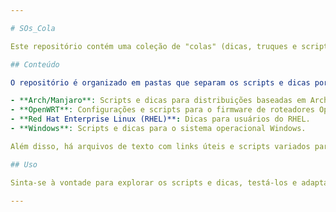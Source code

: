 ```yaml
---

# SOs_Cola

Este repositório contém uma coleção de "colas" (dicas, truques e scripts) para sistemas operacionais Linux e Windows. Aqui, compartilho soluções práticas e scripts que criei ou adaptei para facilitar tarefas cotidianas e resolver problemas específicos relacionados ao uso desses sistemas operacionais.

## Conteúdo

O repositório é organizado em pastas que separam os scripts e dicas por sistema operacional ou tema específico, incluindo:

- **Arch/Manjaro**: Scripts e dicas para distribuições baseadas em Arch Linux, como Manjaro.
- **OpenWRT**: Configurações e scripts para o firmware de roteadores OpenWRT.
- **Red Hat Enterprise Linux (RHEL)**: Dicas para usuários do RHEL.
- **Windows**: Scripts e dicas para o sistema operacional Windows.

Além disso, há arquivos de texto com links úteis e scripts variados para diferentes propósitos.

## Uso

Sinta-se à vontade para explorar os scripts e dicas, testá-los e adaptá-los às suas necessidades. Se você tiver sugestões de melhorias ou ideias para novos scripts, fique à vontade para contribuir!

---
```

